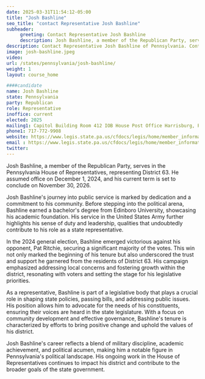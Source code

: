 ```yaml
---
date: 2025-03-31T11:54:12-05:00
title: "Josh Bashline"
seo_title: "contact Representative Josh Bashline"
subheader:
     greeting: Contact Representative Josh Bashline
     description: Josh Bashline, a member of the Republican Party, serves in the Pennsylvania House of Representatives, representing District 63. He assumed office on December 1, 2024, and his current term is set to conclude on November 30, 2026.
description: Contact Representative Josh Bashline of Pennsylvania. Contact information for Josh Bashline includes email address, phone number, and mailing address.
image: josh-bashline.jpeg
video:
url: /states/pennsylvania/josh-bashline/
weight: 1
layout: course_home

####candidate
name: Josh Bashline
state: Pennsylvania
party: Republican
role: Representative
inoffice: current
elected: 2025
mailing1: Capitol Building Room 412 IOB House Post Office Harrisburg, PA 17120
phone1: 717-772-9908
website: https://www.legis.state.pa.us/cfdocs/legis/home/member_information/House_bio.cfm?id=2026/
email : https://www.legis.state.pa.us/cfdocs/legis/home/member_information/House_bio.cfm?id=2026/
twitter: 
---
```

Josh Bashline, a member of the Republican Party, serves in the Pennsylvania House of Representatives, representing District 63. He assumed office on December 1, 2024, and his current term is set to conclude on November 30, 2026.

Josh Bashline's journey into public service is marked by dedication and a commitment to his community. Before stepping into the political arena, Bashline earned a bachelor's degree from Edinboro University, showcasing his academic foundation. His service in the United States Army further highlights his sense of duty and leadership, qualities that undoubtedly contribute to his role as a state representative.

In the 2024 general election, Bashline emerged victorious against his opponent, Pat Ritchie, securing a significant majority of the votes. This win not only marked the beginning of his tenure but also underscored the trust and support he garnered from the residents of District 63. His campaign emphasized addressing local concerns and fostering growth within the district, resonating with voters and setting the stage for his legislative priorities.

As a representative, Bashline is part of a legislative body that plays a crucial role in shaping state policies, passing bills, and addressing public issues. His position allows him to advocate for the needs of his constituents, ensuring their voices are heard in the state legislature. With a focus on community development and effective governance, Bashline's tenure is characterized by efforts to bring positive change and uphold the values of his district.

Josh Bashline's career reflects a blend of military discipline, academic achievement, and political acumen, making him a notable figure in Pennsylvania's political landscape. His ongoing work in the House of Representatives continues to impact his district and contribute to the broader goals of the state government.
